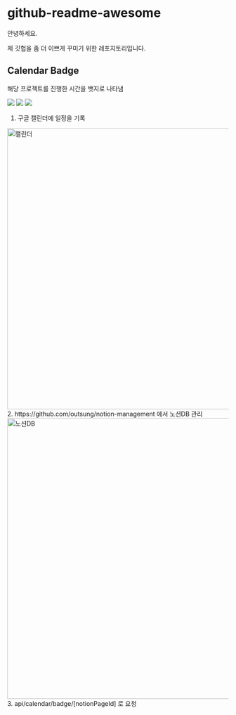 # github-readme-awesome

안녕하세요.

제 깃헙을 좀 더 이쁘게 꾸미기 위한 레포지토리입니다.

## Calendar Badge 

해당 프로젝트를 진행한 시간을 뱃지로 나타냄
<!--  (구글 캘린더 API를 사용해 이벤트를 가져온다) -->


![](https://github-readme-awesome.vercel.app/api/calendar/badge/372edd16-428e-4b8e-9e1c-d8356c9d47b2)
![](https://github-readme-awesome.vercel.app/api/calendar/badge/d6fe0548-7dd3-4a68-8833-014b39b32bf2)
![](https://github-readme-awesome.vercel.app/api/calendar/badge/bb063cd2-b9be-4e59-b9b8-8eaf5ceaf529)


1. 구글 캘린더에 일정을 기록
  <img width="640" alt="캘린더" src="https://user-images.githubusercontent.com/40460655/173847298-90416dbe-90b1-497a-a77f-47bf2ddfe9da.jpeg">
2. https://github.com/outsung/notion-management 에서 노션DB 관리
  <img width="640" alt="노션DB" src="https://user-images.githubusercontent.com/40460655/173847773-5e487d28-1445-42c7-b7d9-eec7c9bb435f.jpeg">
3. api/calendar/badge/[notionPageId] 로 요청

